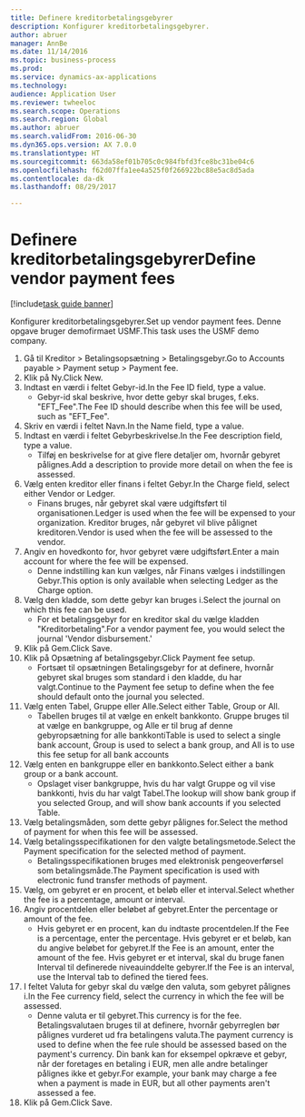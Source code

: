 ```yaml
--- 
title: Definere kreditorbetalingsgebyrer
description: Konfigurer kreditorbetalingsgebyrer.
author: abruer
manager: AnnBe
ms.date: 11/14/2016
ms.topic: business-process
ms.prod: 
ms.service: dynamics-ax-applications
ms.technology: 
audience: Application User
ms.reviewer: twheeloc
ms.search.scope: Operations
ms.search.region: Global
ms.author: abruer
ms.search.validFrom: 2016-06-30
ms.dyn365.ops.version: AX 7.0.0
ms.translationtype: HT
ms.sourcegitcommit: 663da58ef01b705c0c984fbfd3fce8bc31be04c6
ms.openlocfilehash: f62d07ffa1ee4a525f0f266922bc88e5ac8d5ada
ms.contentlocale: da-dk
ms.lasthandoff: 08/29/2017

---
```

# <a name="define-vendor-payment-fees"></a><span data-ttu-id="5b733-103">Definere kreditorbetalingsgebyrer</span><span class="sxs-lookup"><span data-stu-id="5b733-103">Define vendor payment fees</span></span>

[!include[task guide banner](../../includes/task-guide-banner.md)]

<span data-ttu-id="5b733-104">Konfigurer kreditorbetalingsgebyrer.</span><span class="sxs-lookup"><span data-stu-id="5b733-104">Set up vendor payment fees.</span></span> <span data-ttu-id="5b733-105">Denne opgave bruger demofirmaet USMF.</span><span class="sxs-lookup"><span data-stu-id="5b733-105">This task uses the USMF demo company.</span></span>

1. <span data-ttu-id="5b733-106">Gå til Kreditor > Betalingsopsætning > Betalingsgebyr.</span><span class="sxs-lookup"><span data-stu-id="5b733-106">Go to Accounts payable > Payment setup > Payment fee.</span></span>
2. <span data-ttu-id="5b733-107">Klik på Ny.</span><span class="sxs-lookup"><span data-stu-id="5b733-107">Click New.</span></span>
3. <span data-ttu-id="5b733-108">Indtast en værdi i feltet Gebyr-id.</span><span class="sxs-lookup"><span data-stu-id="5b733-108">In the Fee ID field, type a value.</span></span>
    * <span data-ttu-id="5b733-109">Gebyr-id skal beskrive, hvor dette gebyr skal bruges, f.eks. "EFT_Fee".</span><span class="sxs-lookup"><span data-stu-id="5b733-109">The Fee ID should describe when this fee will be used, such as "EFT_Fee".</span></span>  
4. <span data-ttu-id="5b733-110">Skriv en værdi i feltet Navn.</span><span class="sxs-lookup"><span data-stu-id="5b733-110">In the Name field, type a value.</span></span>
5. <span data-ttu-id="5b733-111">Indtast en værdi i feltet Gebyrbeskrivelse.</span><span class="sxs-lookup"><span data-stu-id="5b733-111">In the Fee description field, type a value.</span></span>
    * <span data-ttu-id="5b733-112">Tilføj en beskrivelse for at give flere detaljer om, hvornår gebyret pålignes.</span><span class="sxs-lookup"><span data-stu-id="5b733-112">Add a description to provide more detail on when the fee is assessed.</span></span>  
6. <span data-ttu-id="5b733-113">Vælg enten kreditor eller finans i feltet Gebyr.</span><span class="sxs-lookup"><span data-stu-id="5b733-113">In the Charge field, select either Vendor or Ledger.</span></span>
    * <span data-ttu-id="5b733-114">Finans bruges, når gebyret skal være udgiftsført til organisationen.</span><span class="sxs-lookup"><span data-stu-id="5b733-114">Ledger is used when the fee will be expensed to your organization.</span></span>  <span data-ttu-id="5b733-115">Kreditor bruges, når gebyret vil blive pålignet kreditoren.</span><span class="sxs-lookup"><span data-stu-id="5b733-115">Vendor is used when the fee will be assessed to the vendor.</span></span>  
7. <span data-ttu-id="5b733-116">Angiv en hovedkonto for, hvor gebyret være udgiftsført.</span><span class="sxs-lookup"><span data-stu-id="5b733-116">Enter a main account for where the fee will be expensed.</span></span>
    * <span data-ttu-id="5b733-117">Denne indstilling kan kun vælges, når Finans vælges i indstillingen Gebyr.</span><span class="sxs-lookup"><span data-stu-id="5b733-117">This option is only available when selecting Ledger as the Charge option.</span></span>  
8. <span data-ttu-id="5b733-118">Vælg den kladde, som dette gebyr kan bruges i.</span><span class="sxs-lookup"><span data-stu-id="5b733-118">Select the journal on which this fee can be used.</span></span> 
    * <span data-ttu-id="5b733-119">For et betalingsgebyr for en kreditor skal du vælge kladden "Kreditorbetaling".</span><span class="sxs-lookup"><span data-stu-id="5b733-119">For a vendor payment fee, you would select the journal 'Vendor disbursement.'</span></span>  
9. <span data-ttu-id="5b733-120">Klik på Gem.</span><span class="sxs-lookup"><span data-stu-id="5b733-120">Click Save.</span></span>
10. <span data-ttu-id="5b733-121">Klik på Opsætning af betalingsgebyr.</span><span class="sxs-lookup"><span data-stu-id="5b733-121">Click Payment fee setup.</span></span>
    * <span data-ttu-id="5b733-122">Fortsæt til opsætningen Betalingsgebyr for at definere, hvornår gebyret skal bruges som standard i den kladde, du har valgt.</span><span class="sxs-lookup"><span data-stu-id="5b733-122">Continue to the Payment fee setup to define when the fee should default onto the journal you selected.</span></span>  
11. <span data-ttu-id="5b733-123">Vælg enten Tabel, Gruppe eller Alle.</span><span class="sxs-lookup"><span data-stu-id="5b733-123">Select either Table, Group or All.</span></span>
    * <span data-ttu-id="5b733-124">Tabellen bruges til at vælge en enkelt bankkonto. Gruppe bruges til at vælge en bankgruppe, og Alle er til brug af denne gebyropsætning for alle bankkonti</span><span class="sxs-lookup"><span data-stu-id="5b733-124">Table is used to select a single bank account, Group is used to select a bank group, and All is to use this fee setup for all bank accounts</span></span>  
12. <span data-ttu-id="5b733-125">Vælg enten en bankgruppe eller en bankkonto.</span><span class="sxs-lookup"><span data-stu-id="5b733-125">Select either a bank group or a bank account.</span></span>
    * <span data-ttu-id="5b733-126">Opslaget viser bankgruppe, hvis du har valgt Gruppe og vil vise bankkonti, hvis du har valgt Tabel.</span><span class="sxs-lookup"><span data-stu-id="5b733-126">The lookup will show bank group if you selected Group, and will show bank accounts if you selected Table.</span></span>  
13. <span data-ttu-id="5b733-127">Vælg betalingsmåden, som dette gebyr pålignes for.</span><span class="sxs-lookup"><span data-stu-id="5b733-127">Select the method of payment for when this fee will be assessed.</span></span>
14. <span data-ttu-id="5b733-128">Vælg betalingsspecifikationen for den valgte betalingsmetode.</span><span class="sxs-lookup"><span data-stu-id="5b733-128">Select the Payment specification for the selected method of payment.</span></span>
    * <span data-ttu-id="5b733-129">Betalingsspecifikationen bruges med elektronisk pengeoverførsel som betalingsmåde.</span><span class="sxs-lookup"><span data-stu-id="5b733-129">The Payment specification is used with electronic fund transfer methods of payment.</span></span>  
15. <span data-ttu-id="5b733-130">Vælg, om gebyret er en procent, et beløb eller et interval.</span><span class="sxs-lookup"><span data-stu-id="5b733-130">Select whether the fee is a percentage, amount or interval.</span></span>
16. <span data-ttu-id="5b733-131">Angiv procentdelen eller beløbet af gebyret.</span><span class="sxs-lookup"><span data-stu-id="5b733-131">Enter the percentage or amount of the fee.</span></span>
    * <span data-ttu-id="5b733-132">Hvis gebyret er en procent, kan du indtaste procentdelen.</span><span class="sxs-lookup"><span data-stu-id="5b733-132">If the Fee is a percentage, enter the percentage.</span></span> <span data-ttu-id="5b733-133">Hvis gebyret er et beløb, kan du angive beløbet for gebyret.</span><span class="sxs-lookup"><span data-stu-id="5b733-133">If the Fee is an amount, enter the amount of the fee.</span></span> <span data-ttu-id="5b733-134">Hvis gebyret er et interval, skal du bruge fanen Interval til definerede niveauinddelte gebyrer.</span><span class="sxs-lookup"><span data-stu-id="5b733-134">If the Fee is an interval, use the Interval tab to defined the tiered fees.</span></span>  
17. <span data-ttu-id="5b733-135">I feltet Valuta for gebyr skal du vælge den valuta, som gebyret pålignes i.</span><span class="sxs-lookup"><span data-stu-id="5b733-135">In the Fee currency field, select the currency in which the fee will be assessed.</span></span>
    * <span data-ttu-id="5b733-136">Denne valuta er til gebyret.</span><span class="sxs-lookup"><span data-stu-id="5b733-136">This currency is for the fee.</span></span> <span data-ttu-id="5b733-137">Betalingsvalutaen bruges til at definere, hvornår gebyrreglen bør pålignes vurderet ud fra betalingens valuta.</span><span class="sxs-lookup"><span data-stu-id="5b733-137">The payment currency is used to define when the fee rule should be assessed based on the payment's currency.</span></span> <span data-ttu-id="5b733-138">Din bank kan for eksempel opkræve et gebyr, når der foretages en betaling i EUR, men alle andre betalinger pålignes ikke et gebyr.</span><span class="sxs-lookup"><span data-stu-id="5b733-138">For example, your bank may charge a fee when a payment is made in EUR, but all other payments aren't assessed a fee.</span></span>  
18. <span data-ttu-id="5b733-139">Klik på Gem.</span><span class="sxs-lookup"><span data-stu-id="5b733-139">Click Save.</span></span>


